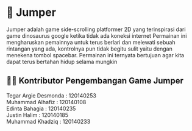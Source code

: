 # :runner: Jumper 
Jumper adalah game side-scrolling platformer 2D yang terinspirasi dari game dinosaurus google ketika tidak ada koneksi internet
Permainan ini mengharuskan pemainnya untuk terus berlari dan melewati sebuah rintangan yang ada, kontrolnya pun tidak begitu sulit yaitu dengan menekena tombol spacebar.
Permainan ini ternyata bertujuan agar kita dapat terus bertahan hidup selama mungkin

## :technologist: Kontributor Pengembangan Game Jumper
Tegar Argie Desmonda : 120140253 <br />
Muhammad Alhafiz     : 120140108 <br />
Edinta Bahagia       : 120140235 <br />
Justin Halim         : 120140185 <br />
Muhammad Khadziq     : 120140233 <br />

